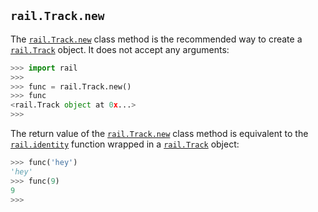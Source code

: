 ## `rail.Track.new`

The [`rail.Track.new`](#railtracknew) class method is the recommended way to create a [`rail.Track`](./rail.Track.md#railtrack) object. It does not accept any arguments:

```python
>>> import rail
>>>
>>> func = rail.Track.new()
>>> func
<rail.Track object at 0x...>
>>>
```

The return value of the [`rail.Track.new`](#railtracknew) class method is equivalent to the [`rail.identity`](./rail.identity.md#railidentity) function wrapped in a [`rail.Track`](./rail.Track.md#railtrack) object:

```python
>>> func('hey')
'hey'
>>> func(9)
9
>>>
```
